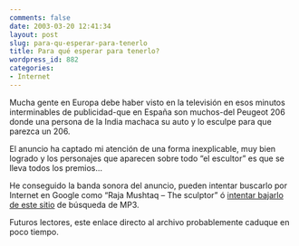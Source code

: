 ```yaml
---
comments: false
date: 2003-03-20 12:41:34
layout: post
slug: para-qu-esperar-para-tenerlo
title: Para qué esperar para tenerlo?
wordpress_id: 882
categories:
- Internet
---
```


Mucha gente en Europa debe haber visto en la televisión en esos minutos interminables de publicidad-que en España son muchos-del Peugeot 206 donde una persona de la India machaca su auto y lo esculpe para que parezca un 206.





El anuncio ha captado mi atención de una forma inexplicable, muy bien logrado y los personajes que aparecen sobre todo “el escultor” es que se lleva todos los premios…





He conseguido la banda sonora del anuncio, pueden intentar buscarlo por Internet en Google como “Raja Mushtaq – The sculptor” ó [intentar bajarlo de este sitio](http://music.mp3search.com/download.php?id=6445806&template=new) de búsqueda de MP3.





Futuros lectores, este enlace directo al archivo probablemente caduque en poco tiempo.




 
